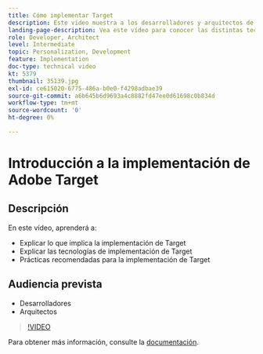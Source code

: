 ```yaml
---
title: Cómo implementar Target
description: Este vídeo muestra a los desarrolladores y arquitectos de Adobe Target a través de la implementación de Target. Vea este vídeo para conocer las distintas tecnologías de implementación de Target y utilizar las prácticas recomendadas de implementación de Target.
landing-page-description: Vea este vídeo para conocer las distintas tecnologías de implementación de Target y utilizar las prácticas recomendadas de implementación de Target.
role: Developer, Architect
level: Intermediate
topic: Personalization, Development
feature: Implementation
doc-type: technical video
kt: 5379
thumbnail: 35139.jpg
exl-id: ce615020-6775-486a-b0e0-f4298adbae39
source-git-commit: a6b645b6d9693a4c8882fd47ee0d61698c0b834d
workflow-type: tm+mt
source-wordcount: '0'
ht-degree: 0%

---
```


# Introducción a la implementación de Adobe Target

## Descripción

En este vídeo, aprenderá a:

* Explicar lo que implica la implementación de Target
* Explicar las tecnologías de implementación de Target
* Prácticas recomendadas para la implementación de Target

## Audiencia prevista

* Desarrolladores
* Arquitectos

>[!VIDEO](https://video.tv.adobe.com/v/35139/?quality=12)

Para obtener más información, consulte la [documentación](https://experienceleague.adobe.com/docs/target/using/implement-target/implementing-target.html?lang=en).
